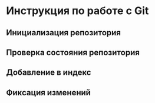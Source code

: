 # **Инструкция по работе с Git**

## Инициализация репозитория

## Проверка состояния репозитория 

## Добавление в индекс

## Фиксация изменений 